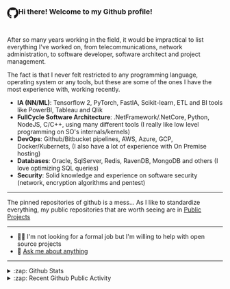 ### Hi there! Welcome to my Github profile! <img align="left" alt="GitHub" width="26px" src="https://raw.githubusercontent.com/github/explore/78df643247d429f6cc873026c0622819ad797942/topics/github/github.png" />

<br />

After so many years working in the field, it would be impractical to list everything I've worked on, from telecommunications, network administration, to software developer, software architect and project management. 

The fact is that I never felt restricted to any programming language, operating system or any tools, but these are some of the ones I have the most experience with, working recently.

- **IA (NN/ML)**: Tensorflow 2, PyTorch, FastIA, Scikit-learn, ETL and BI tools like PowerBI, Tableau and Qlik
- **FullCycle Software Architecture**: .NetFramework/.NetCore, Python, NodeJS, C/C++, using many different tools (I really like low level programming on SO's internals/kernels)
- **DevOps**: Github/Bitbucket pipelines, AWS, Azure, GCP, Docker/Kubernets, (I also have a lot of experience with On Premise hosting)
- **Databases**: Oracle, SqlServer, Redis, RavenDB, MongoDB and others (I love optimizing SQL queries)
- **Security**: Solid knowledge and experience on software security (network, encryption algorithms and pentest)

---

The pinned repositories of github is a mess... As I like to standardize everything, my public repositories that are worth seeing are in [Public Projects](https://github.com/edgarrc?tab=projects)

---

- :man_factory_worker: I'm not looking for a formal job but I'm willing to help with open source projects
- :speech_balloon: [Ask me about anything](https://forms.gle/Cqbwq4fGKtPbHwJG6)

---

<details>
  <summary>:zap: Github Stats</summary>
  <img align="left" alt="Github Stats" src="https://github-readme-stats.codestackr.vercel.app/api?username=EDGARRC&show_icons=true&hide_border=true&count_private=true&theme=dracula&include_all_commits=true" />
</details>


<details>
  <summary>:zap: Recent Github Public Activity</summary>
  
<!--START_SECTION:activity-->
1. 🎉 Merged PR [#1](https://github.com//edgarrc/fullcycle4-desafio5/pull/1) in [edgarrc/fullcycle4-desafio5](https://github.com//edgarrc/fullcycle4-desafio5)
2. 💪 Opened PR [#1](https://github.com//edgarrc/fullcycle4-desafio5/pull/1) in [edgarrc/fullcycle4-desafio5](https://github.com//edgarrc/fullcycle4-desafio5)
<!--END_SECTION:activity-->

</details>
